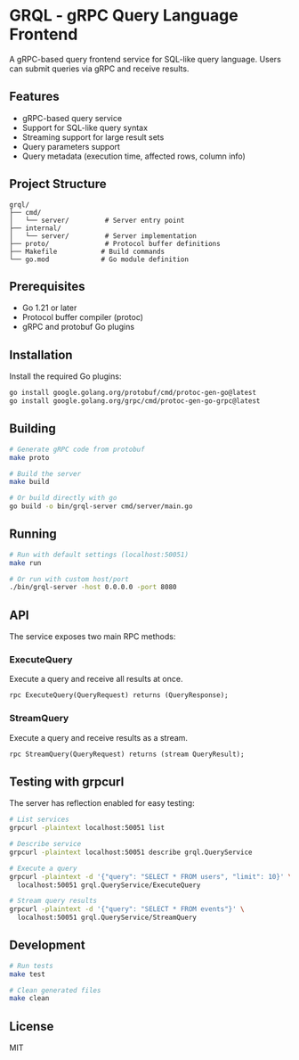 # GRQL - gRPC Query Language Frontend

A gRPC-based query frontend service for SQL-like query language. Users can submit queries via gRPC and receive results.

## Features

- gRPC-based query service
- Support for SQL-like query syntax
- Streaming support for large result sets
- Query parameters support
- Query metadata (execution time, affected rows, column info)

## Project Structure

```
grql/
├── cmd/
│   └── server/         # Server entry point
├── internal/
│   └── server/         # Server implementation
├── proto/              # Protocol buffer definitions
├── Makefile           # Build commands
└── go.mod             # Go module definition
```

## Prerequisites

- Go 1.21 or later
- Protocol buffer compiler (protoc)
- gRPC and protobuf Go plugins

## Installation

Install the required Go plugins:
```bash
go install google.golang.org/protobuf/cmd/protoc-gen-go@latest
go install google.golang.org/grpc/cmd/protoc-gen-go-grpc@latest
```

## Building

```bash
# Generate gRPC code from protobuf
make proto

# Build the server
make build

# Or build directly with go
go build -o bin/grql-server cmd/server/main.go
```

## Running

```bash
# Run with default settings (localhost:50051)
make run

# Or run with custom host/port
./bin/grql-server -host 0.0.0.0 -port 8080
```

## API

The service exposes two main RPC methods:

### ExecuteQuery
Execute a query and receive all results at once.

```protobuf
rpc ExecuteQuery(QueryRequest) returns (QueryResponse);
```

### StreamQuery
Execute a query and receive results as a stream.

```protobuf
rpc StreamQuery(QueryRequest) returns (stream QueryResult);
```

## Testing with grpcurl

The server has reflection enabled for easy testing:

```bash
# List services
grpcurl -plaintext localhost:50051 list

# Describe service
grpcurl -plaintext localhost:50051 describe grql.QueryService

# Execute a query
grpcurl -plaintext -d '{"query": "SELECT * FROM users", "limit": 10}' \
  localhost:50051 grql.QueryService/ExecuteQuery

# Stream query results
grpcurl -plaintext -d '{"query": "SELECT * FROM events"}' \
  localhost:50051 grql.QueryService/StreamQuery
```

## Development

```bash
# Run tests
make test

# Clean generated files
make clean
```

## License

MIT